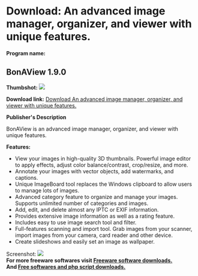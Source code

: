 # Download: An advanced image manager, organizer, and viewer with unique features.

**Program name:**

## BonAView 1.9.0

  
**Thumbshot:** ![](http://www.freewarefiles.com/screenshot/bonaview_md.jpg)   
  
**Download link:** [Download An advanced image manager, organizer, and viewer with unique features.](http://freesoftwares.boysofts.com/BonAView_program_86815.html)  
  


**Publisher's Description**  
  


BonAView is an advanced image manager, organizer, and viewer with unique features. 

**Features:**

  * View your images in high-quality 3D thumbnails. Powerful image editor to apply effects, adjust color balance/contrast, crop/resize, and more. 
  * Annotate your images with vector objects, add watermarks, and captions. 
  * Unique ImageBoard tool replaces the Windows clipboard to allow users to manage lots of images. 
  * Advanced category feature to organize and manage your images. Supports unlimited number of categories and images. 
  * Add, edit, and delete almost any IPTC or EXIF information. 
  * Provides extensive image information as well as a rating feature. 
  * Includes easy to use image search tool and filter. 
  * Full-features scanning and import tool. Grab images from your scanner, import images from your camera, card reader and other device. 
  * Create slideshows and easily set an image as wallpaper. 

  
  
Screenshot: ![](http://www.freewarefiles.com/screenshot/bonaview.jpg)   
**For more freeware softwares visit [Freeware software downloads.](http://freesoftwares.boysofts.com/)**   
**And [Free softwares and php script downloads.](http://www.boysofts.com/)**
